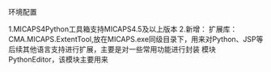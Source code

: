 环境配置

1.MICAPS4Python工具箱支持MICAPS4.5及以上版本
2.新增：
  扩展库：CMA.MICAPS.ExtentTool,放在MICAPS.exe同级目录下，用来对Python、JSP等后续其他语言支持进行扩展，主要是对一些常用功能进行封装
  模块 PythonEditor，该模块主要用来

